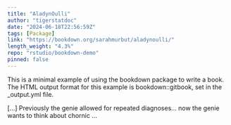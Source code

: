 ```yaml
---
title: "AladynOulli"
author: "tigerstatdoc"
date: "2024-06-18T22:56:59Z"
tags: [Package]
link: "https://bookdown.org/sarahmurbut/aladynoulli/"
length_weight: "4.3%"
repo: "rstudio/bookdown-demo"
pinned: false
---
```


<p>This is a minimal example of using the bookdown package to write a book.
The HTML output format for this example is bookdown::gitbook,
set in the _output.yml file.</p> [...] Previously the genie allowed for repeated diagnoses… now the genie wants to think about chornic ...
